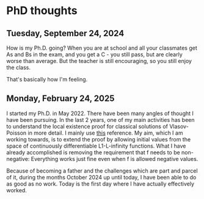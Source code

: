 # PhD thoughts

## Tuesday, September 24, 2024
How is my Ph.D. going?
When you are at school and all your classmates get As and Bs in the exam, and you get a C - you still pass, but are clearly worse than average.
But the teacher is still encouraging, so you still enjoy the class.

That's basically how I'm feeling.

## Monday, February 24, 2025
I started my Ph.D. in May 2022. There have been many angles of thought I have been pursuing. In the last 2 years, one of my main activities has been to understand the local existence proof for classical solutions of Vlasov-Poisson in more detail. I mainly use [this](https://doi.org/10.1016/S1874-5717(07)80008-9) reference. My aim, which I am working towards, is to extend the proof by allowing initial values from the space of continuously differentiable L1-L-infinity functions. What I have already accomplished is removing the requirement that f needs to be non-negative: Everything works just fine even when f is allowed negative values.

Because of becoming a father and the challenges which are part and parcel of it, during the months October 2024 up until today, I have been able to do as good as no work. Today is the first day where I have actually effectively worked.

